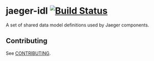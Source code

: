 # jaeger-idl [![Build Status][ci-img]][ci]

A set of shared data model definitions used by Jaeger components.

## Contributing

See [CONTRIBUTING](./CONTRIBUTING.md).

[ci-img]: https://travis-ci.org/jaegertracing/jaeger-idl.svg?branch=master
[ci]: https://travis-ci.org/jaegertracing/jaeger-idl
